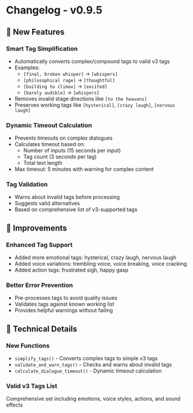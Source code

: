 # Changelog - v0.9.5

## 🚀 New Features

### Smart Tag Simplification
- Automatically converts complex/compound tags to valid v3 tags
- Examples:
  - `[final, broken whisper]` → `[whispers]`
  - `[philosophical rage]` → `[thoughtful]`
  - `[building to climax]` → `[excited]`
  - `[barely audible]` → `[whispers]`
- Removes invalid stage directions like `[to the heavens]`
- Preserves working tags like `[hysterical]`, `[crazy laugh]`, `[nervous laugh]`

### Dynamic Timeout Calculation
- Prevents timeouts on complex dialogues
- Calculates timeout based on:
  - Number of inputs (15 seconds per input)
  - Tag count (3 seconds per tag)
  - Total text length
- Max timeout: 5 minutes with warning for complex content

### Tag Validation
- Warns about invalid tags before processing
- Suggests valid alternatives
- Based on comprehensive list of v3-supported tags

## 🔧 Improvements

### Enhanced Tag Support
- Added more emotional tags: hysterical, crazy laugh, nervous laugh
- Added voice variations: trembling voice, voice breaking, voice cracking
- Added action tags: frustrated sigh, happy gasp

### Better Error Prevention
- Pre-processes tags to avoid quality issues
- Validates tags against known working list
- Provides helpful warnings without failing

## 📝 Technical Details

### New Functions
- `simplify_tags()` - Converts complex tags to simple v3 tags
- `validate_and_warn_tags()` - Checks and warns about invalid tags
- `calculate_dialogue_timeout()` - Dynamic timeout calculation

### Valid v3 Tags List
Comprehensive set including emotions, voice styles, actions, and sound effects